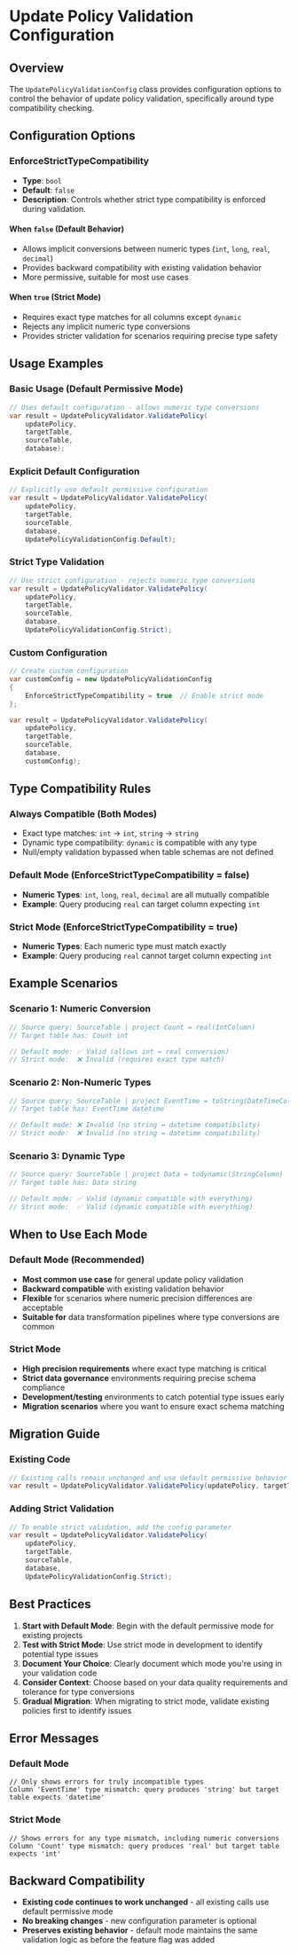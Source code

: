 # Update Policy Validation Configuration

## Overview

The `UpdatePolicyValidationConfig` class provides configuration options to control the behavior of update policy validation, specifically around type compatibility checking.

## Configuration Options

### EnforceStrictTypeCompatibility

- **Type**: `bool`
- **Default**: `false`
- **Description**: Controls whether strict type compatibility is enforced during validation.

#### When `false` (Default Behavior)
- Allows implicit conversions between numeric types (`int`, `long`, `real`, `decimal`)
- Provides backward compatibility with existing validation behavior
- More permissive, suitable for most use cases

#### When `true` (Strict Mode)
- Requires exact type matches for all columns except `dynamic`
- Rejects any implicit numeric type conversions
- Provides stricter validation for scenarios requiring precise type safety

## Usage Examples

### Basic Usage (Default Permissive Mode)

```csharp
// Uses default configuration - allows numeric type conversions
var result = UpdatePolicyValidator.ValidatePolicy(
    updatePolicy, 
    targetTable, 
    sourceTable, 
    database);
```

### Explicit Default Configuration

```csharp
// Explicitly use default permissive configuration
var result = UpdatePolicyValidator.ValidatePolicy(
    updatePolicy, 
    targetTable, 
    sourceTable, 
    database, 
    UpdatePolicyValidationConfig.Default);
```

### Strict Type Validation

```csharp
// Use strict configuration - rejects numeric type conversions
var result = UpdatePolicyValidator.ValidatePolicy(
    updatePolicy, 
    targetTable, 
    sourceTable, 
    database, 
    UpdatePolicyValidationConfig.Strict);
```

### Custom Configuration

```csharp
// Create custom configuration
var customConfig = new UpdatePolicyValidationConfig
{
    EnforceStrictTypeCompatibility = true  // Enable strict mode
};

var result = UpdatePolicyValidator.ValidatePolicy(
    updatePolicy, 
    targetTable, 
    sourceTable, 
    database, 
    customConfig);
```

## Type Compatibility Rules

### Always Compatible (Both Modes)
- Exact type matches: `int` → `int`, `string` → `string`
- Dynamic type compatibility: `dynamic` is compatible with any type
- Null/empty validation bypassed when table schemas are not defined

### Default Mode (EnforceStrictTypeCompatibility = false)
- **Numeric Types**: `int`, `long`, `real`, `decimal` are all mutually compatible
- **Example**: Query producing `real` can target column expecting `int`

### Strict Mode (EnforceStrictTypeCompatibility = true)
- **Numeric Types**: Each numeric type must match exactly
- **Example**: Query producing `real` cannot target column expecting `int`

## Example Scenarios

### Scenario 1: Numeric Conversion

```csharp
// Source query: SourceTable | project Count = real(IntColumn)
// Target table has: Count int

// Default mode: ✅ Valid (allows int ↔ real conversion)
// Strict mode:  ❌ Invalid (requires exact type match)
```

### Scenario 2: Non-Numeric Types

```csharp
// Source query: SourceTable | project EventTime = toString(DateTimeColumn)  
// Target table has: EventTime datetime

// Default mode: ❌ Invalid (no string ↔ datetime compatibility)
// Strict mode:  ❌ Invalid (no string ↔ datetime compatibility)
```

### Scenario 3: Dynamic Type

```csharp
// Source query: SourceTable | project Data = todynamic(StringColumn)
// Target table has: Data string

// Default mode: ✅ Valid (dynamic compatible with everything)
// Strict mode:  ✅ Valid (dynamic compatible with everything)
```

## When to Use Each Mode

### Default Mode (Recommended)
- **Most common use case** for general update policy validation
- **Backward compatible** with existing validation behavior
- **Flexible** for scenarios where numeric precision differences are acceptable
- **Suitable for** data transformation pipelines where type conversions are common

### Strict Mode
- **High precision requirements** where exact type matching is critical
- **Strict data governance** environments requiring precise schema compliance
- **Development/testing** environments to catch potential type issues early
- **Migration scenarios** where you want to ensure exact schema matching

## Migration Guide

### Existing Code
```csharp
// Existing calls remain unchanged and use default permissive behavior
var result = UpdatePolicyValidator.ValidatePolicy(updatePolicy, targetTable, sourceTable, database);
```

### Adding Strict Validation
```csharp
// To enable strict validation, add the config parameter
var result = UpdatePolicyValidator.ValidatePolicy(
    updatePolicy, 
    targetTable, 
    sourceTable, 
    database, 
    UpdatePolicyValidationConfig.Strict);
```

## Best Practices

1. **Start with Default Mode**: Begin with the default permissive mode for existing projects
2. **Test with Strict Mode**: Use strict mode in development to identify potential type issues
3. **Document Your Choice**: Clearly document which mode you're using in your validation code
4. **Consider Context**: Choose based on your data quality requirements and tolerance for type conversions
5. **Gradual Migration**: When migrating to strict mode, validate existing policies first to identify issues

## Error Messages

### Default Mode
```
// Only shows errors for truly incompatible types
Column 'EventTime' type mismatch: query produces 'string' but target table expects 'datetime'
```

### Strict Mode
```
// Shows errors for any type mismatch, including numeric conversions
Column 'Count' type mismatch: query produces 'real' but target table expects 'int'
```

## Backward Compatibility

- **Existing code continues to work unchanged** - all existing calls use default permissive mode
- **No breaking changes** - new configuration parameter is optional
- **Preserves existing behavior** - default mode maintains the same validation logic as before the feature flag was added
